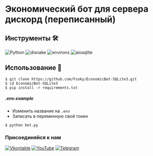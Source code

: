 # Экономический бот для сервера дискорд (переписанный)

## Инструменты 🛠
![Python](https://img.shields.io/badge/Python-3.8-blue?style=for-the-badge&logo=python)
![disnake](https://img.shields.io/badge/disnake-black?style=for-the-badge&logo=discord)
![environs](https://img.shields.io/badge/environs-red?style=for-the-badge)
![aiosqlite](https://img.shields.io/badge/aiosqlite-blue?style=for-the-badge&logo=sqlite)

## Использование 🎈
```
$ git clone https://github.com/Fsoky/EconomicBot-SQLite3.git
$ cd EconomicBot-SQLite3
$ pip install -r requirements.txt
```

##### .env.example
- Изменить название на `.env`
- Записать в переменную свой токен

```
$ python bot.py
```

### Присоединяйся к нам
[![Vkontakte](https://img.shields.io/badge/Vkontakte-black?style=for-the-badge&logo=VK)](https://vk.com/fsoky)
[![YouTube](https://img.shields.io/badge/YouTube-red?style=for-the-badge&logo=YouTube)](https://youtube.com/c/Фсоки)
[![Telegram](https://img.shields.io/badge/Telegram-blue?style=for-the-badge&logo=Telegram)](https://t.me/fsokycommunity)
